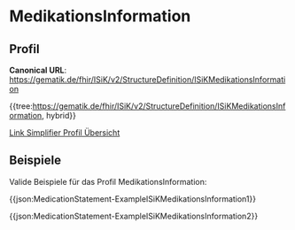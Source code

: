 # MedikationsInformation

## Profil

**Canonical URL**: https://gematik.de/fhir/ISiK/v2/StructureDefinition/ISiKMedikationsInformation

{{tree:https://gematik.de/fhir/ISiK/v2/StructureDefinition/ISiKMedikationsInformation, hybrid}}

[Link Simplifier Profil Übersicht](https://gematik.de/fhir/ISiK/v2/StructureDefinition/ISiKMedikationsInformation)

## Beispiele

Valide Beispiele für das Profil MedikationsInformation:

{{json:MedicationStatement-ExampleISiKMedikationsInformation1}}

{{json:MedicationStatement-ExampleISiKMedikationsInformation2}}
